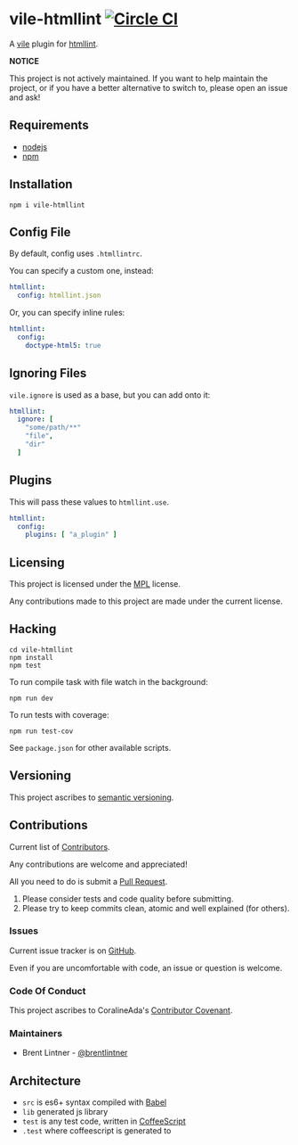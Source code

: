 # vile-htmllint [![Circle CI](https://circleci.com/gh/brentlintner/vile-htmllint.svg?style=svg&circle-token=a1c7ff09e5e5ff375f17f8f82f0e2bbce3136914)](https://circleci.com/gh/brentlintner/vile-htmllint)

A [vile](https://vile.io) plugin for [htmllint](http://htmllint.github.io).

**NOTICE**

This project is not actively maintained. If you want to
help maintain the project, or if you have a better
alternative to switch to, please open an issue and ask!

## Requirements

- [nodejs](http://nodejs.org)
- [npm](http://npmjs.org)

## Installation

    npm i vile-htmllint

## Config File

By default, config uses `.htmllintrc`.

You can specify a custom one, instead:

```yaml
htmllint:
  config: htmllint.json
```

Or, you can specify inline rules:

```yaml
htmllint:
  config:
    doctype-html5: true
```

## Ignoring Files

`vile.ignore` is used as a base, but you can add onto it:

```yaml
htmllint:
  ignore: [
    "some/path/**"
    "file",
    "dir"
  ]
```

## Plugins

This will pass these values to `htmllint.use`.

```yaml
htmllint:
  config:
    plugins: [ "a_plugin" ]
```

## Licensing

This project is licensed under the [MPL](https://www.mozilla.org/MPL/2.0) license.

Any contributions made to this project are made under the current license.

## Hacking

    cd vile-htmllint
    npm install
    npm test

To run compile task with file watch in the background:

    npm run dev

To run tests with coverage:

    npm run test-cov

See `package.json` for other available scripts.

## Versioning

This project ascribes to [semantic versioning](http://semver.org).

## Contributions

Current list of [Contributors]().

Any contributions are welcome and appreciated!

All you need to do is submit a [Pull Request]().

1. Please consider tests and code quality before submitting.
2. Please try to keep commits clean, atomic and well explained (for others).

### Issues

Current issue tracker is on [GitHub]().

Even if you are uncomfortable with code, an issue or question is welcome.

### Code Of Conduct

This project ascribes to CoralineAda's [Contributor Covenant](https://github.com/CoralineAda/contributor_covenant).

### Maintainers

- Brent Lintner - [@brentlintner](http://github.com/brentlintner)

## Architecture

- `src` is es6+ syntax compiled with [Babel](https://babeljs.io)
- `lib` generated js library
- `test` is any test code, written in [CoffeeScript](http://coffeescript.org)
- `.test` where coffeescript is generated to

